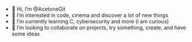 - 👋 Hi, I’m @AcetoneGit
- 👀 I’m interested in code, cinema and discover a lot of new things
- 🌱 I’m currently learning C, cybersecurity and more (i am curious)
- 💞️ I’m looking to collaborate on projects, try something, create, and have some ideas

<!---
AcetoneGit/AcetoneGit is a ✨ special ✨ repository because its `README.md` (this file) appears on your GitHub profile.
You can click the Preview link to take a look at your changes.
--->
